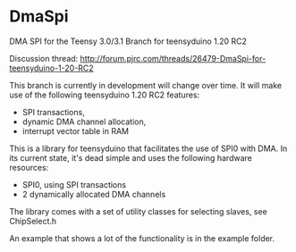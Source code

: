 DmaSpi
======

DMA SPI for the Teensy 3.0/3.1
Branch for teensyduino 1.20 RC2

Discussion thread: http://forum.pjrc.com/threads/26479-DmaSpi-for-teensyduino-1-20-RC2

This branch is currently in development will change over time.
It will make use of the following teensyduino 1.20 RC2 features:
- SPI transactions,
- dynamic DMA channel allocation,
- interrupt vector table in RAM

This is a library for teensyduino that facilitates the use of SPI0 with DMA. In its current state, it's dead simple and uses the following hardware resources:
- SPI0, using SPI transactions
- 2 dynamically allocated DMA channels

The library comes with a set of utility classes for selecting slaves, see ChipSelect.h

An example that shows a lot of the functionality is in the example folder.
